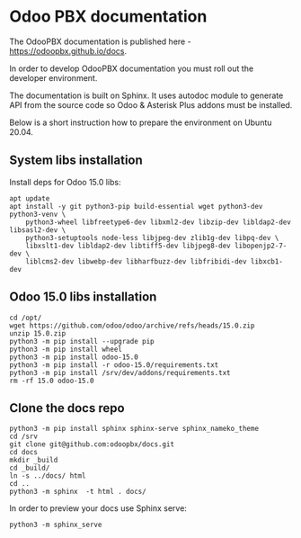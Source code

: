 # Odoo PBX documentation
The OdooPBX documentation is published here - https://odoopbx.github.io/docs.

In order to develop OdooPBX documentation you must roll out the developer environment.

The documentation is built on Sphinx. It uses autodoc module to generate API from the source code so Odoo & Asterisk Plus addons must be installed. 

Below is a short instruction how to prepare the environment on Ubuntu 20.04.

## System libs installation
Install deps for Odoo 15.0 libs:
```
apt update
apt install -y git python3-pip build-essential wget python3-dev python3-venv \
    python3-wheel libfreetype6-dev libxml2-dev libzip-dev libldap2-dev libsasl2-dev \
    python3-setuptools node-less libjpeg-dev zlib1g-dev libpq-dev \
    libxslt1-dev libldap2-dev libtiff5-dev libjpeg8-dev libopenjp2-7-dev \
    liblcms2-dev libwebp-dev libharfbuzz-dev libfribidi-dev libxcb1-dev
```

## Odoo 15.0 libs installation
```
cd /opt/
wget https://github.com/odoo/odoo/archive/refs/heads/15.0.zip
unzip 15.0.zip
python3 -m pip install --upgrade pip
python3 -m pip install wheel
python3 -m pip install odoo-15.0
python3 -m pip install -r odoo-15.0/requirements.txt
python3 -m pip install /srv/dev/addons/requirements.txt
rm -rf 15.0 odoo-15.0
```
## Clone the docs repo
```
python3 -m pip install sphinx sphinx-serve sphinx_nameko_theme
cd /srv
git clone git@github.com:odoopbx/docs.git
cd docs
mkdir _build
cd _build/
ln -s ../docs/ html
cd .. 
python3 -m sphinx  -t html . docs/
```
In order to preview your docs use Sphinx serve:
```
python3 -m sphinx_serve
```

